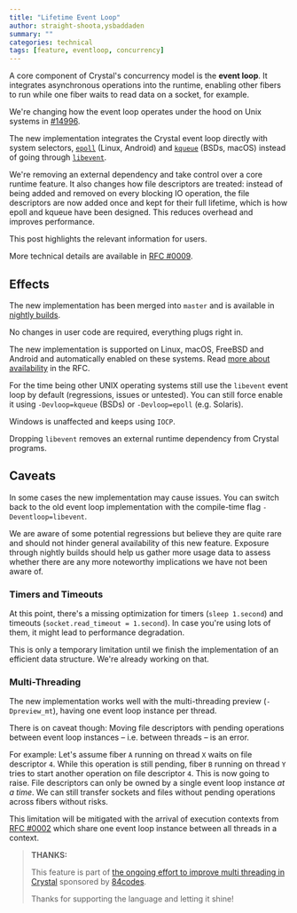 ```yaml
---
title: "Lifetime Event Loop"
author: straight-shoota,ysbaddaden
summary: ""
categories: technical
tags: [feature, eventloop, concurrency]
---
```


A core component of Crystal's concurrency model is the **event loop**. It
integrates asynchronous operations into the runtime, enabling other fibers to
run while one fiber waits to read data on a socket, for example.

We're changing how the event loop operates under the hood on Unix systems in [#14996].

The new implementation integrates the Crystal event loop directly with system
selectors, [`epoll`](https://linux.die.net/man/7/epoll) (Linux, Android) and
[`kqueue`](https://man.freebsd.org/cgi/man.cgi?kqueue) (BSDs, macOS) instead of
going through [`libevent`](https://libevent.org/).

We're removing an external dependency and take control over a core runtime
feature. It also changes how file descriptors are treated: instead of being
added and removed on every blocking IO operation, the file descriptors are now
added once and kept for their full lifetime, which is how epoll and kqueue have
been designed. This reduces overhead and improves performance.

This post highlights the relevant information for users.

More technical details are available in [RFC #0009].

## Effects

The new implementation has been merged into `master` and is available in
[nightly builds](/install/nightlies).

No changes in user code are required, everything plugs right in.

The new implementation is supported on Linux, macOS, FreeBSD and Android and
automatically enabled on these systems. Read [more about
availability][availability] in the RFC.

For the time being other UNIX operating systems still use the `libevent` event
loop by default (regressions, issues or untested). You can still force enable it
using `-Devloop=kqueue` (BSDs) or `-Devloop=epoll` (e.g. Solaris).

Windows is unaffected and keeps using `IOCP`.

Dropping `libevent` removes an external runtime dependency from Crystal
programs.

## Caveats

In some cases the new implementation may cause issues. You can switch
back to the old event loop implementation with the compile-time flag
`-Deventloop=libevent`.

We are aware of some potential regressions but believe they are quite rare and
should not hinder general availability of this new feature. Exposure through
nightly builds should help us gather more usage data to assess whether there are
any more noteworthy implications we have not been aware of.

### Timers and Timeouts

At this point, there's a missing optimization for timers (`sleep 1.second`) and
timeouts (`socket.read_timeout = 1.second`). In case you're using lots of them,
it might lead to performance degradation.

This is only a temporary limitation until we finish the implementation of an
efficient data structure. We're already working on that.

### Multi-Threading

The new implementation works well with the multi-threading preview
(`-Dpreview_mt`), having one event loop instance per thread.

There is on caveat though: Moving file descriptors with pending operations
between event loop instances – i.e. between threads – is an error.

For example: Let's assume fiber `A` running on thread `X` waits on file
descriptor `4`. While this operation is still pending, fiber `B` running on
thread `Y` tries to start another operation on file descriptor `4`. This is now
going to raise. File descriptors can only be owned by a single event loop
instance _at a time_. We can still transfer sockets and files without pending
operations across fibers without risks.

This limitation will be mitigated with the arrival of execution contexts from
[RFC #0002] which share one event loop instance between all threads in a
context.

> **THANKS:**
>
> This feature is part of [the ongoing effort to improve multi threading in
> Crystal](/2024/02/09/84codes-manas-mt/) sponsored by
> [84codes](https://www.84codes.com/).
>
> Thanks for supporting the language and letting it shine!

[#14996]: https://github.com/crystal-lang/crystal/pull/14996
[availability]: https://github.com/crystal-lang/rfcs/blob/rfc/lifetime-event_loop/text/0009-lifetime-event_loop.md#availability
[RFC #0002]: https://github.com/crystal-lang/rfcs/pull/2
[RFC #0009]: https://github.com/crystal-lang/rfcs/pull/9
